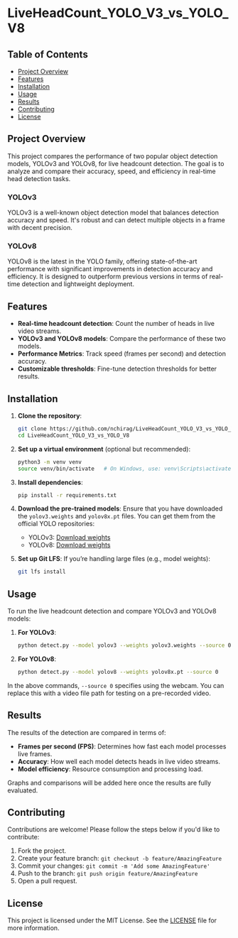 # LiveHeadCount_YOLO_V3_vs_YOLO_V8

## Table of Contents
- [Project Overview](#project-overview)
- [Features](#features)
- [Installation](#installation)
- [Usage](#usage)
- [Results](#results)
- [Contributing](#contributing)
- [License](#license)

## Project Overview
This project compares the performance of two popular object detection models, YOLOv3 and YOLOv8, for live headcount detection. The goal is to analyze and compare their accuracy, speed, and efficiency in real-time head detection tasks.

### YOLOv3
YOLOv3 is a well-known object detection model that balances detection accuracy and speed. It's robust and can detect multiple objects in a frame with decent precision.

### YOLOv8
YOLOv8 is the latest in the YOLO family, offering state-of-the-art performance with significant improvements in detection accuracy and efficiency. It is designed to outperform previous versions in terms of real-time detection and lightweight deployment.

## Features
- **Real-time headcount detection**: Count the number of heads in live video streams.
- **YOLOv3 and YOLOv8 models**: Compare the performance of these two models.
- **Performance Metrics**: Track speed (frames per second) and detection accuracy.
- **Customizable thresholds**: Fine-tune detection thresholds for better results.

## Installation
1. **Clone the repository**:
    ```bash
    git clone https://github.com/nchirag/LiveHeadCount_YOLO_V3_vs_YOLO_V8.git
    cd LiveHeadCount_YOLO_V3_vs_YOLO_V8
    ```

2. **Set up a virtual environment** (optional but recommended):
    ```bash
    python3 -m venv venv
    source venv/bin/activate   # On Windows, use: venv\Scripts\activate
    ```

3. **Install dependencies**:
    ```bash
    pip install -r requirements.txt
    ```

4. **Download the pre-trained models**:
    Ensure that you have downloaded the `yolov3.weights` and `yolov8x.pt` files. You can get them from the official YOLO repositories:
    - YOLOv3: [Download weights](https://pjreddie.com/darknet/yolo/)
    - YOLOv8: [Download weights](https://github.com/ultralytics/yolov8)

5. **Set up Git LFS**:
    If you’re handling large files (e.g., model weights):
    ```bash
    git lfs install
    ```

## Usage
To run the live headcount detection and compare YOLOv3 and YOLOv8 models:

1. **For YOLOv3**:
    ```bash
    python detect.py --model yolov3 --weights yolov3.weights --source 0
    ```

2. **For YOLOv8**:
    ```bash
    python detect.py --model yolov8 --weights yolov8x.pt --source 0
    ```

In the above commands, `--source 0` specifies using the webcam. You can replace this with a video file path for testing on a pre-recorded video.

## Results
The results of the detection are compared in terms of:
- **Frames per second (FPS)**: Determines how fast each model processes live frames.
- **Accuracy**: How well each model detects heads in live video streams.
- **Model efficiency**: Resource consumption and processing load.

Graphs and comparisons will be added here once the results are fully evaluated.

## Contributing
Contributions are welcome! Please follow the steps below if you'd like to contribute:
1. Fork the project.
2. Create your feature branch: `git checkout -b feature/AmazingFeature`
3. Commit your changes: `git commit -m 'Add some AmazingFeature'`
4. Push to the branch: `git push origin feature/AmazingFeature`
5. Open a pull request.

## License
This project is licensed under the MIT License. See the [LICENSE](LICENSE) file for more information.
